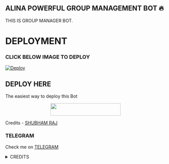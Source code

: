 ## ALINA POWERFUL GROUP MANAGEMENT BOT 🔥
THIS IS GROUP MANAGER BOT.
# DEPLOYMENT
### CLICK BELOW IMAGE TO DEPLOY
[![Deploy](https://telegra.ph/file/167501102e7b1b7cca989.jpg)](https://heroku.com/deploy?template=https://github.com/Shadowop001/Lucifer)

## DEPLOY HERE 

The easiest way to deploy this Bot

<p align="center"><a href="https://heroku.com/deploy?template=https://github.com/Shadowop001/Lucifer"> <img src="https://img.shields.io/badge/Deploy%20To%20Heroku-black?style=for-the-badge&logo=heroku" width="220" height="38.45"/></a></p>

Credits - [SHUBHAM RAJ](https://t.me/shubhamtech2)

### TELEGRAM
Check me on [TELEGRAM](https://t.me/alinatheprincesss_bot)

<details>
<summary> CREDITS </summary>
@shubhamtech2
</details>
